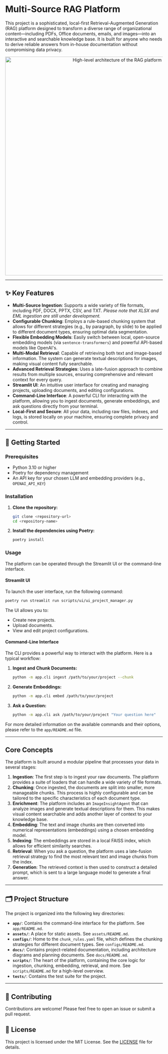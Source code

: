 # Multi-Source RAG Platform

This project is a sophisticated, local-first Retrieval-Augmented Generation (RAG) platform designed to transform a diverse range of organizational content—including PDFs, Office documents, emails, and images—into an interactive and searchable knowledge base. It is built for anyone who needs to derive reliable answers from in-house documentation without compromising data privacy.

<p align="center">
  <img src="docs/architecture.png" width="700" alt="High-level architecture of the RAG platform"/>
</p>

---

## ✨ Key Features

*   **Multi-Source Ingestion**: Supports a wide variety of file formats, including PDF, DOCX, PPTX, CSV, and TXT. *Please note that XLSX and EML ingestion are still under development.*
*   **Configurable Chunking**: Employs a rule-based chunking system that allows for different strategies (e.g., by paragraph, by slide) to be applied to different document types, ensuring optimal data segmentation.
*   **Flexible Embedding Models**: Easily switch between local, open-source embedding models (via `sentence-transformers`) and powerful API-based models like OpenAI's.
*   **Multi-Modal Retrieval**: Capable of retrieving both text and image-based information. The system can generate textual descriptions for images, making visual content fully searchable.
*   **Advanced Retrieval Strategies**: Uses a late-fusion approach to combine results from multiple sources, ensuring comprehensive and relevant context for every query.
*   **Streamlit UI**: An intuitive user interface for creating and managing projects, uploading documents, and editing configurations.
*   **Command-Line Interface**: A powerful CLI for interacting with the platform, allowing you to ingest documents, generate embeddings, and ask questions directly from your terminal.
*   **Local-First and Secure**: All your data, including raw files, indexes, and logs, is stored locally on your machine, ensuring complete privacy and control.

---

## 🚀 Getting Started

### Prerequisites

*   Python 3.10 or higher
*   Poetry for dependency management
*   An API key for your chosen LLM and embedding providers (e.g., `OPENAI_API_KEY`)

### Installation

1.  **Clone the repository:**
    ```bash
    git clone <repository-url>
    cd <repository-name>
    ```

2.  **Install the dependencies using Poetry:**
    ```bash
    poetry install
    ```

### Usage

The platform can be operated through the Streamlit UI or the command-line interface.

#### Streamlit UI

To launch the user interface, run the following command:
```bash
poetry run streamlit run scripts/ui/ui_project_manager.py
```
The UI allows you to:
- Create new projects.
- Upload documents.
- View and edit project configurations.

#### Command-Line Interface

The CLI provides a powerful way to interact with the platform. Here is a typical workflow:

1.  **Ingest and Chunk Documents:**
    ```bash
    python -m app.cli ingest /path/to/your/project --chunk
    ```

2.  **Generate Embeddings:**
    ```bash
    python -m app.cli embed /path/to/your/project
    ```

3.  **Ask a Question:**
    ```bash
    python -m app.cli ask /path/to/your/project "Your question here"
    ```

For more detailed information on the available commands and their options, please refer to the `app/README.md` file.

---

## Core Concepts

The platform is built around a modular pipeline that processes your data in several stages:

1.  **Ingestion**: The first step is to ingest your raw documents. The platform provides a suite of loaders that can handle a wide variety of file formats.
2.  **Chunking**: Once ingested, the documents are split into smaller, more manageable chunks. This process is highly configurable and can be tailored to the specific characteristics of each document type.
3.  **Enrichment**: The platform includes an `ImageInsightAgent` that can analyze images and generate textual descriptions for them. This makes visual content searchable and adds another layer of context to your knowledge base.
4.  **Embedding**: The text and image chunks are then converted into numerical representations (embeddings) using a chosen embedding model.
5.  **Indexing**: The embeddings are stored in a local FAISS index, which allows for efficient similarity searches.
6.  **Retrieval**: When you ask a question, the platform uses a late-fusion retrieval strategy to find the most relevant text and image chunks from the index.
7.  **Generation**: The retrieved context is then used to construct a detailed prompt, which is sent to a large language model to generate a final answer.

---

## 🗂️ Project Structure

The project is organized into the following key directories:

-   **`app/`**: Contains the command-line interface for the platform. See `app/README.md`.
-   **`assets/`**: A place for static assets. See `assets/README.md`.
-   **`configs/`**: Home to the `chunk_rules.yaml` file, which defines the chunking strategies for different document types. See `configs/README.md`.
-   **`docs/`**: Contains project-related documentation, including architecture diagrams and planning documents. See `docs/README.md`.
-   **`scripts/`**: The heart of the platform, containing the core logic for ingestion, chunking, embedding, retrieval, and more. See `scripts/README.md` for a high-level overview.
-   **`tests/`**: Contains the test suite for the project.

---

## 🤝 Contributing

Contributions are welcome! Please feel free to open an issue or submit a pull request.

## 📜 License

This project is licensed under the MIT License. See the [LICENSE](LICENSE) file for details.
